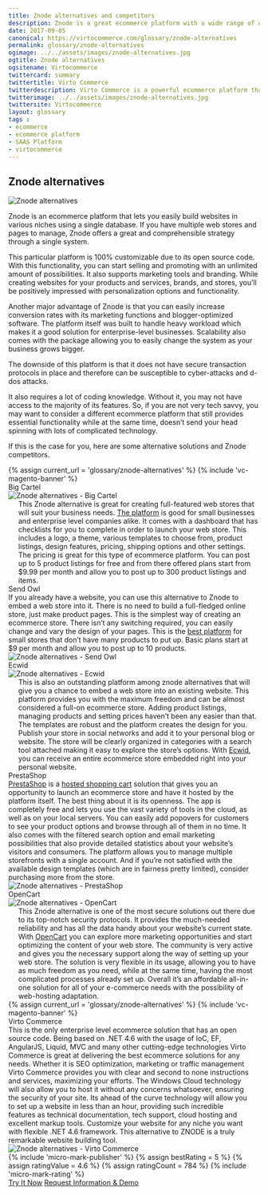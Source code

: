 ```yaml
---
title: Znode alternatives and competitors
description: Znode is a great ecommerce platform with a wide range of opportunities, but there are some alternative solutions and Znode competitors that you should check out. Learn more about it in this article.
date: 2017-09-05
canonical: https://virtocommerce.com/glossary/znode-alternatives
permalink: glossary/znode-alternatives
ogimage: ../../assets/images/znode-alternatives.jpg
ogtitle: Znode alternatives
ogsitename: Virtocommerce
twittercard: summary
twittertitle: Virto Commerce
twitterdescription: Virto Commerce is a powerful ecommerce platform that includes everything you need to create an online store and sell online. Try it free with Free Community License
twitterimage: ../../assets/images/znode-alternatives.jpg
twittersite: Virtocommerce
layout: glossary
tags :
- ecommerce
- ecommerce platform
- SAAS Platform
- virtocommerce
---
```

<section itemscope itemtype="http://schema.org/Article">
    <meta itemprop="author" content="Virtocommerce">
    <meta itemprop="datePublished" content="2017-09-06">
    <meta itemprop="dateModified" content="2018-02-22">
    <div itemprop="articleBody" class="business-cnt">
        <div itemprop="mainEntityOfPage" class="head __cart">
            <h1 itemprop="headline" class="title">Znode alternatives </h1>
        </div>
        <span itemprop="image" itemscope itemtype="https://schema.org/ImageObject">
            <img itemprop="url contentUrl" alt="Znode alternatives" src="assets/images/znode-alternatives.jpg" />
            <meta itemprop="width" content="500">
            <meta itemprop="height" content="226">
        </span>
        <p class="text">
            Znode is an ecommerce platform that lets you easily build websites in various niches using a single database. If you have multiple web stores and pages to manage, Znode offers a great and comprehensible strategy through a single system.
        </p>
        <p class="text">
            This particular platform is 100% customizable due to its open source code. With this functionality, you can start selling and promoting with an unlimited amount of possibilities. It also supports marketing tools and branding.  While creating websites for your products and services, brands, and stores, you’ll be positively impressed with personalization options and functionality.
        </p>
        <p class="text">
            Another major advantage of Znode is that you can easily increase conversion rates with its marketing functions and blogger-optimized software. The platform itself was built to handle heavy workload which makes it a good solution for enterprise-level businesses. Scalability also comes with the package allowing you to easily change the system as your business grows bigger.
        </p>
        <p class="text">
            The downside of this platform is that it does not have secure transaction protocols in place and therefore can be susceptible to cyber-attacks and d-dos attacks.
        </p>
        <p class="text">
            It also requires a lot of coding knowledge. Without it, you may not have access to the majority of its features. So, if you are not very tech savvy, you may want to consider a different ecommerce platform that still provides essential functionality while at the same time, doesn’t send your head spinning with lots of complicated technology.
        </p>
        <p class="text">
            If this is the case for you, here are some alternative solutions and Znode competitors.
        </p>
        {% assign current_url = 'glossary/znode-alternatives' %}
        {% include 'vc-magento-banner' %}
        <div class="section-title">Big Cartel</div>
        <div class="col-w">
            <div class="col __col-30">
                <img alt="Znode alternatives  - Big Cartel" src="assets/images/bigcartel.jpg" />
            </div>
            <div class="col __col-70 text" style="margin-top: 0; padding-left: 20px;">
                This Znode alternative is great for creating full-featured web stores that will suit your business needs. <a href="https://www.bigcartel.com/" rel="nofollow">The platform</a> is good for small businesses and enterprise level companies alike. It comes with a dashboard that has checklists for you to complete in order to launch your web store. This includes a logo, a theme, various templates to choose from, product listings, design features, pricing, shipping options and other settings.
                The pricing is great for this type of ecommerce platform. You can post up to 5 product listings for free and from there offered plans start from $9.99 per month and allow you to post up to 300 product listings and items.
            </div>
        </div>
        <div class="section-title">Send Owl</div>
        <div class="col-w">
            <div class="col __col-70 text" style="margin-top: 0; padding-right: 20px;">
                If you already have a website, you can use this alternative to Znode to embed a web store into it. There is no need to build a full-fledged online store, just make product pages. This is the simplest way of creating an ecommerce store. There isn’t any switching required, you can easily change and vary the design of your pages.
                This is the <a href="https://www.sendowl.com/" rel="nofollow">best platform</a> for small stores that don’t have many products to put up. Basic plans start at $9 per month and allow you to post up to 10 products.
            </div>
            <div class="col __col-30">
                <img alt="Znode alternatives  - Send Owl" src="assets/images/sendowl.jpg" />
            </div>
        </div>
        <div class="section-title">Ecwid</div>
        <div class="col-w">
            <div class="col __col-30">
                <img alt="Znode alternatives  - Ecwid" src="assets/images/ecwid.jpg" />
            </div>
            <div class="col __col-70 text" style="margin-top: 0; padding-left: 20px;">
                This is also an outstanding platform among znode alternatives that will give you a chance to embed a web store into an existing website. This platform provides you with the maximum freedom and can be almost considered a full-on ecommerce store. Adding product listings, managing products and setting prices haven’t been any easier than that.
                The templates are robust and the platform creates the design for you. Publish your store in social networks and add it to your personal blog or website. The store will be clearly organized in categories with a search tool attached making it easy to explore the store’s options. With <a href="https://www.ecwid.com/" rel="nofollow">Ecwid</a>, you can receive an entire ecommerce store embedded right into your personal website.
            </div>
        </div>
        <div class="section-title">PrestaShop</div>
        <div class="col-w">
            <div class="col __col-70 text" style="margin-top: 0; padding-right: 20px;">
                <a href="https://www.prestashop.com/en" rel="nofollow">PrestaShop</a> is a <a href="{{ '/glossary/hosted-shopping-cart' | absolute_url }}">hosted shopping cart</a> solution that gives you an opportunity to launch an ecommerce store and have it hosted by the platform itself.
                The best thing about it is its openness. The app is completely free and lets you use the vast variety of tools in the cloud, as well as on your local servers.
                You can easily add popovers for customers to see your product options and browse through all of them in no time. It also comes with the filtered search option and email marketing possibilities that also provide detailed statistics about your website’s visitors and consumers.
                The platform allows you to manage multiple storefronts with a single account. And if you’re not satisfied with the available design templates (which are in fairness pretty limited), consider purchasing more from the store.
            </div>
            <div class="col __col-30">
                <img alt="Znode alternatives  - PrestaShop" src="assets/images/prestashop.jpg" />
            </div>
        </div>
        <div class="section-title">OpenCart </div>
        <div class="col-w">
            <div class="col __col-30">
                <img alt="Znode alternatives  - OpenCart" src="assets/images/opencart.jpg" />
            </div>
            <div class="col __col-70 text" style="margin-top: 0; padding-left: 20px;">
                This Znode alternative is one of the most secure solutions out there due to its top-notch security protocols. It provides the much-needed reliability and has all the data handy about your website’s current state.
                With <a href="https://www.opencart.com/" rel="nofollow">OpenCart</a> you can explore more marketing opportunities and start optimizing the content of your web store.
                The community is very active and gives you the necessary support along the way of setting up your web store. The solution is very flexible in its usage, allowing you to have as much freedom as you need, while at the same time, having the most complicated processes already set up. Overall it’s an affordable all-in-one solution for all of your e-commerce needs with the possibility of web-hosting adaptation.
            </div>
        </div>
        {% assign current_url = 'glossary/znode-alternatives' %}
        {% include 'vc-magento-banner' %}
        <div class="section-title">Virto Commerce</div>
        <div class="col-w">
            <div class="col __col-70 text" style="margin-top: 0; padding-right: 20px;">
                This is the only enterprise level ecommerce solution that has an open source code. Being based on .NET 4.6 with the usage of IoC, EF, AngularJS, Liquid, MVC and many other cutting-edge technologies Virto Commerce is great at delivering the best ecommerce solutions for any needs. Whether it is SEO optimization, marketing or traffic management Virto Commerce provides you with clear and second to none instructions and services, maximizing your efforts.
                The Windows Cloud technology will also allow you to host it without any concerns whatsoever, ensuring the security of your site. Its ahead of the curve technology will allow you to set up a website in less than an hour, providing such incredible features as technical documentation, tech support, cloud hosting and excellent markup tools. Customize your website for any niche you want with flexible .NET 4.6 framework. This alternative to ZNODE is a truly remarkable website building tool.
            </div>
            <div class="col __col-30">
                <img alt="Znode alternatives  - Virto Commerce" src="assets/images/virto-commerce-screen.jpg" />
            </div>
        </div>
        {% include 'micro-mark-publisher' %}
        {% assign bestRating = 5 %}
        {% assign ratingValue = 4.6 %}
        {% assign ratingCount = 784 %}
        {% include 'micro-mark-rating' %}
        <div class="buttons">
            <a class="button fill" href="/try-now">Try It Now</a>
            <a class="button fill" href="/contact-us">Request Information & Demo</a>
        </div>
    </div>
</section>